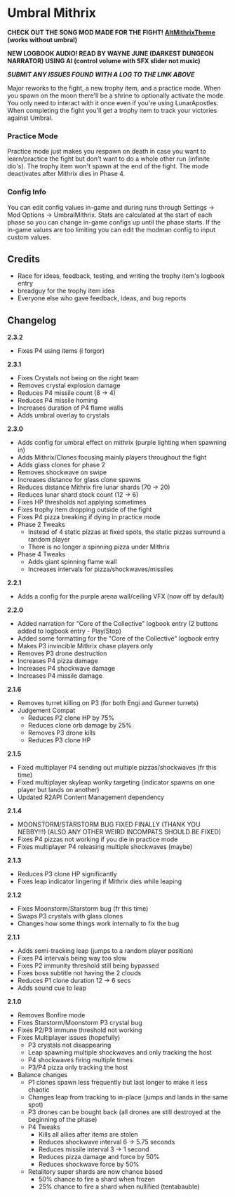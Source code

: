 # Umbral Mithrix

**CHECK OUT THE SONG MOD MADE FOR THE FIGHT! [AltMithrixTheme](https://thunderstore.io/package/Nuxlar/AltMithrixTheme/) (works without umbral)**

**NEW LOGBOOK AUDIO! READ BY WAYNE JUNE (DARKEST DUNGEON NARRATOR) USING AI (control volume with SFX slider not music)**

**_SUBMIT ANY ISSUES FOUND WITH A LOG TO THE LINK ABOVE_**

Major reworks to the fight, a new trophy item, and a practice mode. When you spawn on the moon there'll be a shrine to optionally activate the mode. You only need to interact with it once even if you're using LunarApostles. When completing the fight you'll get a trophy item to track your victories against Umbral.

### Practice Mode

Practice mode just makes you respawn on death in case you want to learn/practice the fight but don't want to do a whole other run (infinite dio's). The trophy item won't spawn at the end of the fight. The mode deactivates after Mithrix dies in Phase 4.

### Config Info

You can edit config values in-game and during runs through Settings -> Mod Options -> UmbralMithrix. Stats are calculated at the start of each phase so you can change in-game configs up until the phase starts. If the in-game values are too limiting you can edit the modman config to input custom values.

## Credits

- Race for ideas, feedback, testing, and writing the trophy item's logbook entry
- breadguy for the trophy item idea
- Everyone else who gave feedback, ideas, and bug reports

## Changelog

**2.3.2**

- Fixes P4 using items (i forgor)

**2.3.1**

- Fixes Crystals not being on the right team
- Removes crystal explosion damage
- Reduces P4 missile count (8 -> 4)
- Reduces P4 missile homing
- Increases duration of P4 flame walls
- Adds umbral overlay to crystals

**2.3.0**

- Adds config for umbral effect on mithrix (purple lighting when spawning in)
- Adds Mithrix/Clones focusing mainly players throughout the fight
- Adds glass clones for phase 2
- Removes shockwave on swipe
- Increases distance for glass clone spawns
- Reduces distance Mithrix fire lunar shards (70 -> 20)
- Reduces lunar shard stock count (12 -> 6)
- Fixes HP thresholds not applying sometimes
- Fixes trophy item dropping outside of the fight
- Fixes P4 pizza breaking if dying in practice mode
- Phase 2 Tweaks
  - Instead of 4 static pizzas at fixed spots, the static pizzas surround a random player
  - There is no longer a spinning pizza under Mithrix
- Phase 4 Tweaks
  - Adds giant spinning flame wall
  - Increases intervals for pizza/shockwaves/missiles

**2.2.1**

- Adds a config for the purple arena wall/ceiling VFX (now off by default)

**2.2.0**

- Added narration for "Core of the Collective" logbook entry (2 buttons added to logbook entry - Play/Stop)
- Added some formatting for the "Core of the Collective" logbook entry
- Makes P3 invincible Mithrix chase players only
- Removes P3 drone destruction
- Increases P4 pizza damage
- Increases P4 shockwave damage
- Increases P4 missile damage

**2.1.6**

- Removes turret killing on P3 (for both Engi and Gunner turrets)
- Judgement Compat
  - Reduces P2 clone HP by 75%
  - Reduces clone orb damage by 25%
  - Removes P3 drone kills
  - Reduces P3 clone HP

**2.1.5**

- Fixed multiplayer P4 sending out multiple pizzas/shockwaves (fr this time)
- Fixed multiplayer skyleap wonky targeting (indicator spawns on one player but lands on another)
- Updated R2API Content Management dependency

**2.1.4**

- MOONSTORM/STARSTORM BUG FIXED FINALLY (THANK YOU NEBBY!!!) (ALSO ANY OTHER WEIRD INCOMPATS SHOULD BE FIXED)
- Fixes P4 pizzas not working if you die in practice mode
- Fixes multiplayer P4 releasing multiple shockwaves (maybe)

**2.1.3**

- Reduces P3 clone HP significantly
- Fixes leap indicator lingering if Mithrix dies while leaping

**2.1.2**

- Fixes Moonstorm/Starstorm bug (fr this time)
- Swaps P3 crystals with glass clones
- Changes how some things work internally to fix the bug

**2.1.1**

- Adds semi-tracking leap (jumps to a random player position)
- Fixes P4 intervals being way too slow
- Fixes P2 immunity threshold still being bypassed
- Fixes boss subtitle not having the 2 clouds
- Reduces P1 clone duration 12 -> 6 secs
- Adds sound cue to leap

**2.1.0**

- Removes Bonfire mode
- Fixes Starstorm/Moonstorm P3 crystal bug
- Fixes P2/P3 immune threshold not working
- Fixes Multiplayer issues (hopefully)
  - P3 crystals not disappearing
  - Leap spawning multiple shockwaves and only tracking the host
  - P4 shockwaves firing multiple times
  - P3/P4 pizza only tracking the host
- Balance changes
  - P1 clones spawn less frequently but last longer to make it less chaotic
  - Changes leap from tracking to in-place (jumps and lands in the same spot)
  - P3 drones can be bought back (all drones are still destroyed at the beginning of the phase)
  - P4 Tweaks
    - Kills all allies after items are stolen
    - Reduces shockwave interval 6 -> 5.75 seconds
    - Reduces missile interval 3 -> 1 second
    - Reduces pizza damage and force by 50%
    - Reduces shockwave force by 50%
  - Retalitory super shards are now chance based
    - 50% chance to fire a shard when frozen
    - 25% chance to fire a shard when nullified (tentabauble)
